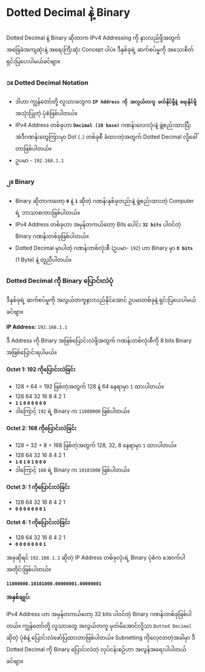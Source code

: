 # Dotted Decimal နဲ့ Binary

Dotted Decimal နဲ့ Binary ဆိုတာက IPv4 Addressing ကို နားလည်ဖို့အတွက် အခြေခံအကျဆုံးနဲ့ အရေးကြီးဆုံး Concept ပါပဲ။ ဒီနှစ်ခုရဲ့ ဆက်စပ်မှုကို အသေးစိတ်ရှင်းပြပေးပါမယ်ခင်ဗျာ။

### **၁။ Dotted Decimal Notation**

- ဒါဟာ ကျွန်တော်တို့ လူသားတွေက **`IP Address ကို အလွယ်တကူ ဖတ်နိုင်ဖို့နဲ့ ရေးနိုင်ဖို့`** အသုံးပြုတဲ့ ပုံစံဖြစ်ပါတယ်။
- IPv4 Address တစ်ခုဟာ **`Decimal (10 base)`** ဂဏန်းလေးလုံးနဲ့ ဖွဲ့စည်းထားပြီး အဲဒီဂဏန်းတွေကြားမှာ Dot (`.`) တစ်ခုစီ ခံထားတဲ့အတွက် Dotted Decimal လို့ခေါ်တာဖြစ်ပါတယ်။
- ဥပမာ - `192.168.1.1`

### **၂။ Binary**

- Binary ဆိုတာကတော့ **`0`** နဲ့ **`1`** ဆိုတဲ့ ဂဏန်းနှစ်ခုတည်းနဲ့ ဖွဲ့စည်းထားတဲ့ Computer ရဲ့ ဘာသာစကားဖြစ်ပါတယ်။
- IPv4 Address တစ်ခုဟာ အမှန်တကယ်တော့ Bits ပေါင်း **`32 bits`** ပါဝင်တဲ့ Binary ဂဏန်းတစ်ခုဖြစ်ပါတယ်။
- Dotted Decimal မှာပါတဲ့ ဂဏန်းတစ်လုံးစီ (ဥပမာ- `192`) ဟာ Binary မှာ **`8 bits`** (1 Byte) နဲ့ တူညီပါတယ်။

### **Dotted Decimal ကို Binary ပြောင်းလဲပုံ**

ဒီနှစ်ခုရဲ့ ဆက်စပ်မှုကို အလွယ်တကူနားလည်နိုင်အောင် ဥပမာတစ်ခုနဲ့ ရှင်းပြပေးပါမယ်ခင်ဗျာ။

**IP Address:** `192.168.1.1`

ဒီ Address ကို Binary အဖြစ်ပြောင်းလဲဖို့အတွက် ဂဏန်းတစ်လုံးစီကို 8 bits Binary အဖြစ်ပြောင်းရပါမယ်။

**Octet 1: 192 ကိုပြောင်းလဲခြင်း**

- 128 + 64 = 192 ဖြစ်တဲ့အတွက် 128 နဲ့ 64 နေရာမှာ `1` ထားပါတယ်။
- 128 64 32 16 8 4 2 1
- **`1` `1` `0` `0` `0` `0` `0` `0`**
- ဒါကြောင့် `192` ရဲ့ Binary က `11000000` ဖြစ်ပါတယ်။

**Octet 2: 168 ကိုပြောင်းလဲခြင်း**

- 128 + 32 + 8 = 168 ဖြစ်တဲ့အတွက် 128, 32, 8 နေရာမှာ `1` ထားပါတယ်။
- 128 64 32 16 8 4 2 1
- **`1` `0` `1` `0` `1` `0` `0` `0`**
- ဒါကြောင့် `168` ရဲ့ Binary က `10101000` ဖြစ်ပါတယ်။

**Octet 3: 1 ကိုပြောင်းလဲခြင်း**

- 128 64 32 16 8 4 2 1
- **`0` `0` `0` `0` `0` `0` `0` `1`**

**Octet 4: 1 ကိုပြောင်းလဲခြင်း**

- 128 64 32 16 8 4 2 1
- **`0` `0` `0` `0` `0` `0` `0` `1`**

အခုဆိုရင် `192.168.1.1` ဆိုတဲ့ IP Address တစ်ခုလုံးရဲ့ Binary ပုံစံက အောက်ပါအတိုင်းဖြစ်ပါတယ်။

**`11000000.10101000.00000001.00000001`**

**အနှစ်ချုပ်:**

IPv4 Address ဟာ အမှန်တကယ်တော့ 32 bits ပါဝင်တဲ့ Binary ဂဏန်းတစ်ခုဖြစ်ပါတယ်။ ကျွန်တော်တို့ လူသားတွေ အလွယ်တကူ မှတ်မိအောင်လို့သာ `Dotted Decimal` ဆိုတဲ့ ပုံစံနဲ့ ပြောင်းလဲဖော်ပြထားတာဖြစ်ပါတယ်။ Subnetting ကိုလေ့လာတဲ့အခါမှာ ဒီ Dotted Decimal ကို Binary ပြောင်းလဲတဲ့ လုပ်ငန်းစဉ်ဟာ အလွန်အရေးပါပါတယ်ခင်ဗျာ။
